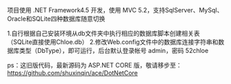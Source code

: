 项目使用 .NET Framework4.5 开发，使用 MVC 5.2，支持SqlServer、MySql、Oracle和SQLite四种数据库随意切换

1.自行根据自己安装环境从db文件夹中执行相应的数据库脚本创建相关表（SQLite直接使用Chloe.db）
2.修改Web.config文件中的数据库连接字符串和数据库类型（DbType），即可运行，后台默认登录帐号 admin，密码 52chloe

ps：这旧版代码，最新源码为 ASP.NET CORE 版，敬请移步至：https://github.com/shuxinqin/ace/DotNetCore
